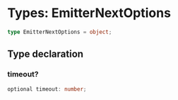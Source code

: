 # Types: EmitterNextOptions

```ts
type EmitterNextOptions = object;
```

## Type declaration

### timeout?

```ts
optional timeout: number;
```
